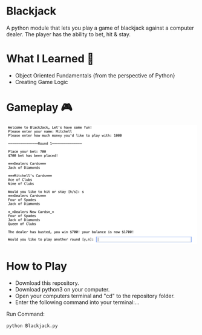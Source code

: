 # Blackjack

A python module that lets you play a game of blackjack against a computer dealer. The player has the ability to bet, hit & stay.

# What I Learned :notebook:

* Object Oriented Fundamentals {from the perspective of Python}
* Creating Game Logic

# Gameplay :video_game:

![hi](https://github.com/MED-1996/Blackjack/blob/main/Blackjack_Gameplay.png)

# How to Play

* Download this repository.
* Download python3 on your computer.
* Open your computers terminal and "cd" to the repository folder.
* Enter the following command into your terminal:...

Run Command:

	python Blackjack.py
